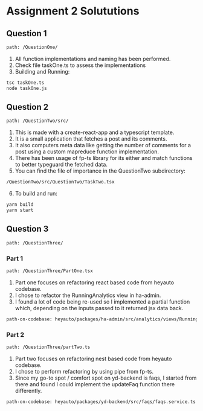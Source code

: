 # Assignment 2 Solututions

## Question 1

```bash
path: /QuestionOne/
```

1. All function implementations and naming has been performed.
2. Check file taskOne.ts to assess the implementations
3. Building and Running:

```bash
tsc taskOne.ts
node taskOne.js
```

## Question 2

```bash
path: /QuestionTwo/src/
```

1. This is made with a create-react-app and a typescript template.
2. It is a small application that fetches a post and its comments.
3. It also computers meta data like getting the number of comments for a post using a custom mapreduce function implementation.
4. There has been usage of fp-ts library for its either and match functions to better typeguard the fetched data.
5. You can find the file of importance in the QuestionTwo subdirectory:

```bash
/QuestionTwo/src/QuestionTwo/TaskTwo.tsx
```

6. To build and run:

```bash
yarn build
yarn start
```

## Question 3

```bash
path: /QuestionThree/
```

### Part 1

```bash
path: /QuestionThree/PartOne.tsx
```

1. Part one focuses on refactoring react based code from heyauto codebase.
2. I chose to refactor the RunningAnalytics view in ha-admin.
3. I found a lot of code being re-used so I implemented a partial function which, depending on the inputs passed to it returned jsx data back.

```bash
path-on-codebase: heyauto/packages/ha-admin/src/analytics/views/RunningAnalytics.tsx
```

### Part 2

```bash
path: /QuestionThree/partTwo.ts
```

1. Part two focuses on refactoring nest based code from heyauto codebase.
2. I chose to perform refactoring by using pipe from fp-ts.
3. Since my go-to spot / comfort spot on yd-backend is faqs, I started from there and found I could implement the updateFaq function there differently.

```bash
path-on-codebase: heyauto/packages/yd-backend/src/faqs/faqs.service.ts
```
